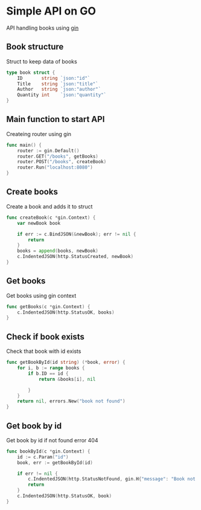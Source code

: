 # Simple API on GO
API handling books using [gin](https://github.com/gin-gonic/gin)

## Book structure
Struct to keep data of books
```go
type book struct {
	ID       string `json:"id"`
	Title    string `json:"title"`
	Author   string `json:"author"`
	Quantity int    `json:"quantity"`
}
```

## Main function to start API
Createing router using gin
```go
func main() {
	router := gin.Default()
	router.GET("/books", getBooks)
	router.POST("/books", createBook)
	router.Run("localhost:8080")
}
```

## Create books
Create a book and adds it to struct
```go
func createBook(c *gin.Context) {
	var newBook book

	if err := c.BindJSON(&newBook); err != nil {
		return
	}
	books = append(books, newBook)
	c.IndentedJSON(http.StatusCreated, newBook)
}
```
## Get books
Get books using gin context
```go
func getBooks(c *gin.Context) {
	c.IndentedJSON(http.StatusOK, books)
}
```
## Check if book exists
Check that book with id exists
```go
func getBookById(id string) (*book, error) {
	for i, b := range books {
		if b.ID == id {
			return &books[i], nil

		}
	}
	return nil, errors.New("book not found")
}
```

## Get book by id
Get book by id if not found error 404
```go
func bookById(c *gin.Context) {
	id := c.Param("id")
	book, err := getBookById(id)

	if err != nil {
		c.IndentedJSON(http.StatusNotFound, gin.H{"message": "Book not found."})
		return
	}
	c.IndentedJSON(http.StatusOK, book)
}
```